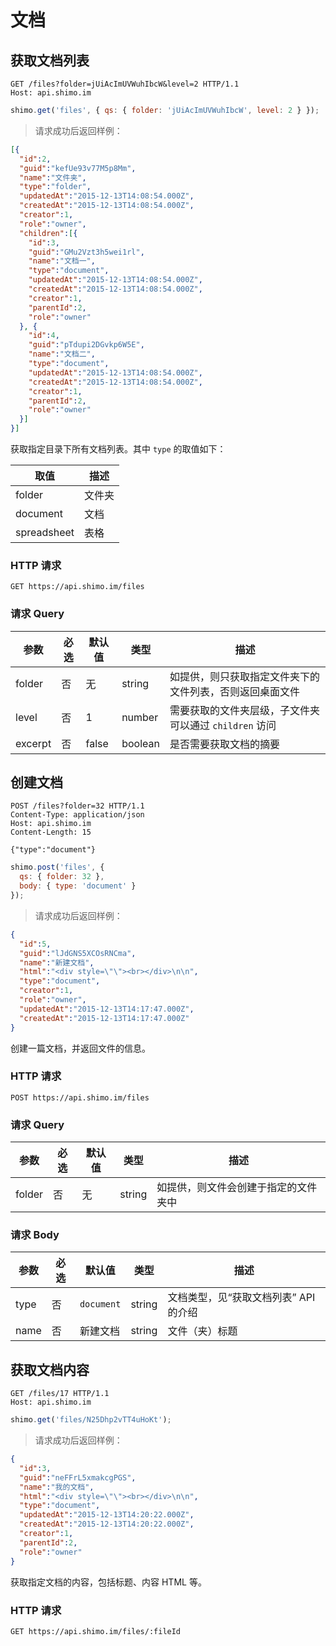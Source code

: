 # 文档

## 获取文档列表

```http
GET /files?folder=jUiAcImUVWuhIbcW&level=2 HTTP/1.1
Host: api.shimo.im
```

```javascript
shimo.get('files', { qs: { folder: 'jUiAcImUVWuhIbcW', level: 2 } });
```

> 请求成功后返回样例：

```json
[{
  "id":2,
  "guid":"kefUe93v77M5p8Mm",
  "name":"文件夹",
  "type":"folder",
  "updatedAt":"2015-12-13T14:08:54.000Z",
  "createdAt":"2015-12-13T14:08:54.000Z",
  "creator":1,
  "role":"owner",
  "children":[{
    "id":3,
    "guid":"GMu2Vzt3h5wei1rl",
    "name":"文档一",
    "type":"document",
    "updatedAt":"2015-12-13T14:08:54.000Z",
    "createdAt":"2015-12-13T14:08:54.000Z",
    "creator":1,
    "parentId":2,
    "role":"owner"
  }, {
    "id":4,
    "guid":"pTdupi2DGvkp6W5E",
    "name":"文档二",
    "type":"document",
    "updatedAt":"2015-12-13T14:08:54.000Z",
    "createdAt":"2015-12-13T14:08:54.000Z",
    "creator":1,
    "parentId":2,
    "role":"owner"
  }]
}]
```

获取指定目录下所有文档列表。其中 `type` 的取值如下：

取值 | 描述
--------- | -----------
folder | 文件夹
document | 文档
spreadsheet | 表格

### HTTP 请求

`GET https://api.shimo.im/files`

### 请求 Query

参数 | 必选 | 默认值 | 类型 | 描述
--------- | ------- | ------- | ------- | -----------
folder | 否 | 无 | string | 如提供，则只获取指定文件夹下的文件列表，否则返回桌面文件
level | 否 | 1 | number | 需要获取的文件夹层级，子文件夹可以通过 `children` 访问
excerpt | 否 | false | boolean | 是否需要获取文档的摘要

## 创建文档

```http
POST /files?folder=32 HTTP/1.1
Content-Type: application/json
Host: api.shimo.im
Content-Length: 15

{"type":"document"}
```

```javascript
shimo.post('files', {
  qs: { folder: 32 },
  body: { type: 'document' }
});
```

> 请求成功后返回样例：

```json
{
  "id":5,
  "guid":"lJdGNS5XCOsRNCma",
  "name":"新建文档",
  "html":"<div style=\"\"><br></div>\n\n",
  "type":"document",
  "creator":1,
  "role":"owner",
  "updatedAt":"2015-12-13T14:17:47.000Z",
  "createdAt":"2015-12-13T14:17:47.000Z"
}
```

创建一篇文档，并返回文件的信息。

### HTTP 请求

`POST https://api.shimo.im/files`

### 请求 Query

参数 | 必选 | 默认值 | 类型 | 描述
--------- | ------- | ------- | ------- | -----------
folder | 否 | 无 | string | 如提供，则文件会创建于指定的文件夹中

### 请求 Body

参数 | 必选 | 默认值 | 类型 | 描述
--------- | ------- | ------- | ------- | -----------
type | 否 | `document` | string | 文档类型，见“获取文档列表” API 的介绍
name | 否 | 新建文档 | string | 文件（夹）标题

## 获取文档内容

```http
GET /files/17 HTTP/1.1
Host: api.shimo.im
```

```javascript
shimo.get('files/N25Dhp2vTT4uHoKt');
```

> 请求成功后返回样例：

```json
{
  "id":3,
  "guid":"neFFrL5xmakcgPGS",
  "name":"我的文档",
  "html":"<div style=\"\"><br></div>\n\n",
  "type":"document",
  "updatedAt":"2015-12-13T14:20:22.000Z",
  "createdAt":"2015-12-13T14:20:22.000Z",
  "creator":1,
  "parentId":2,
  "role":"owner"
}
```

获取指定文档的内容，包括标题、内容 HTML 等。

### HTTP 请求

`GET https://api.shimo.im/files/:fileId`
